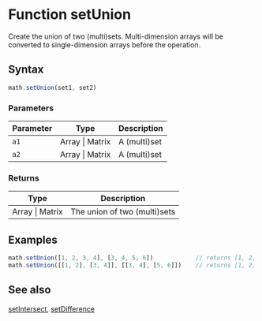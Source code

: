 <!-- Note: This file is automatically generated from source code comments. Changes made in this file will be overridden. -->

# Function setUnion

Create the union of two (multi)sets.
Multi-dimension arrays will be converted to single-dimension arrays before the operation.


## Syntax

```js
math.setUnion(set1, set2)
```

### Parameters

Parameter | Type | Description
--------- | ---- | -----------
`a1` | Array &#124; Matrix | A (multi)set
`a2` | Array &#124; Matrix | A (multi)set

### Returns

Type | Description
---- | -----------
Array &#124; Matrix | The union of two (multi)sets


## Examples

```js
math.setUnion([1, 2, 3, 4], [3, 4, 5, 6])            // returns [1, 2, 3, 4, 5, 6]
math.setUnion([[1, 2], [3, 4]], [[3, 4], [5, 6]])    // returns [1, 2, 3, 4, 5, 6]
```


## See also

[setIntersect](setIntersect.md),
[setDifference](setDifference.md)
